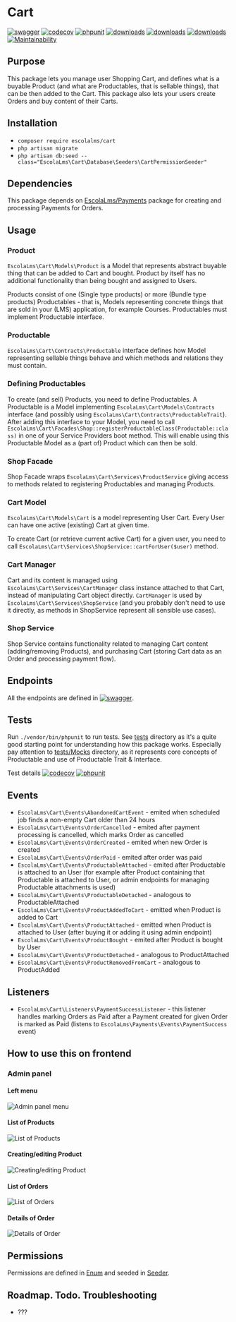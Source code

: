 # Cart

[![swagger](https://img.shields.io/badge/documentation-swagger-green)](https://escolalms.github.io/Cart/)
[![codecov](https://codecov.io/gh/EscolaLMS/cart/branch/main/graph/badge.svg?token=NRAN4R8AGZ)](https://codecov.io/gh/EscolaLMS/cart)
[![phpunit](https://github.com/EscolaLMS/cart/actions/workflows/test.yml/badge.svg)](https://github.com/EscolaLMS/cart/actions/workflows/test.yml)
[![downloads](https://img.shields.io/packagist/dt/escolalms/cart)](https://packagist.org/packages/escolalms/cart)
[![downloads](https://img.shields.io/packagist/v/escolalms/cart)](https://packagist.org/packages/escolalms/cart)
[![downloads](https://img.shields.io/packagist/l/escolalms/cart)](https://packagist.org/packages/escolalms/cart)
[![Maintainability](https://api.codeclimate.com/v1/badges/b8c8aa16976961f670b4/maintainability)](https://codeclimate.com/github/EscolaLMS/Cart/maintainability)

## Purpose

This package lets you manage user Shopping Cart, and defines what is a buyable Product (and what are Productables, that is sellable things), that can be then added to the Cart.
This package also lets your users create Orders and buy content of their Carts.

## Installation

- `composer require escolalms/cart`
- `php artisan migrate`
- `php artisan db:seed --class="EscolaLms\Cart\Database\Seeders\CartPermissionSeeder"`

## Dependencies

This package depends on [EscolaLms/Payments](https://github.com/EscolaLMS/Payments) package for creating and processing Payments for Orders.

## Usage

### Product

`EscolaLms\Cart\Models\Product` is a Model that represents abstract buyable thing that can be added to Cart and bought. Product by itself has no additional functionality than being bought and assigned to Users.

Products consist of one (Single type products) or more (Bundle type products) Productables - that is, Models representing concrete things that are sold in your (LMS) application, for example Courses.
Productables must implement Productable interface.

### Productable

`EscolaLms\Cart\Contracts\Productable` interface defines how Model representing sellable things behave and which methods and relations they must contain.

### Defining Productables

To create (and sell) Products, you need to define Productables. A Productable is a Model implementing `EscolaLms\Cart\Models\Contracts` interface (and possibly using `EscolaLms\Cart\Contracts\ProductableTrait`). After adding this interface to your Model, you need to call `EscolaLms\Cart\Facades\Shop::registerProductableClass(Productable::class)` in one of your Service Providers boot method. This will enable using this Productable Model as a (part of) Product which can then be sold.

### Shop Facade

Shop Facade wraps `EscolaLms\Cart\Services\ProductService` giving access to methods related to registering Productables and managing Products.

### Cart Model

`EscolaLms\Cart\Models\Cart` is a model representing User Cart. Every User can have one active (existing) Cart at given time.

To create Cart (or retrieve current active Cart) for a given user, you need to call `EscolaLms\Cart\Services\ShopService::cartForUser($user)` method.

### Cart Manager

Cart and its content is managed using `EscolaLms\Cart\Services\CartManager` class instance attached to that Cart, instead of manipulating Cart object directly.
`CartManager` is used by `EscolaLms\Cart\Services\ShopService` (and you probably don't need to use it directly, as methods in ShopService represent all sensible use cases).

### Shop Service

Shop Service contains functionality related to managing Cart content (adding/removing Products), and purchasing Cart (storing Cart data as an Order and processing payment flow).

## Endpoints

All the endpoints are defined in [![swagger](https://img.shields.io/badge/documentation-swagger-green)](https://escolalms.github.io/cart/).

## Tests

Run `./vendor/bin/phpunit` to run tests. See [tests](tests) directory as it's a quite good starting point for understanding how this package works.
Especially pay attention to [tests/Mocks](tests/Mocks) directory, as it represents core concepts of Productable and use of Productable Trait & Interface.

Test details [![codecov](https://codecov.io/gh/EscolaLMS/cart/branch/main/graph/badge.svg?token=NRAN4R8AGZ)](https://codecov.io/gh/EscolaLMS/cart) [![phpunit](https://github.com/EscolaLMS/cart/actions/workflows/test.yml/badge.svg)](https://github.com/EscolaLMS/cart/actions/workflows/test.yml)

## Events

- `EscolaLms\Cart\Events\AbandonedCartEvent` - emited when scheduled job finds a non-empty Cart older than 24 hours
- `EscolaLms\Cart\Events\OrderCancelled` - emited after payment processing is cancelled, which marks Order as cancelled
- `EscolaLms\Cart\Events\OrderCreated` - emited when new Order is created
- `EscolaLms\Cart\Events\OrderPaid` - emited after order was paid
- `EscolaLms\Cart\Events\ProductableAttached` - emited after Productable is attached to an User (for example after Product containing that Productable is attached to User, or admin endpoints for managing Productable attachments is used)
- `EscolaLms\Cart\Events\ProductableDetached` - analogous to ProductableAttached
- `EscolaLms\Cart\Events\ProductAddedToCart` - emitted when Product is added to Cart
- `EscolaLms\Cart\Events\ProductAttached` - emitted when Product is attached to User (after buying it or adding it using admin endpoint)
- `EscolaLms\Cart\Events\ProductBought` - emited after Product is bought by User
- `EscolaLms\Cart\Events\ProductDetached` - analogous to ProductAttached
- `EscolaLms\Cart\Events\ProductRemovedFromCart` - analogous to ProductAdded

## Listeners

- `EscolaLms\Cart\Listeners\PaymentSuccessListener` - this listener handles marking Orders as Paid after a Payment created for given Order is marked as Paid (listens to `EscolaLms\Payments\Events\PaymentSuccess` event)

## How to use this on frontend

### Admin panel

#### **Left menu**

![Admin panel menu](./docs/cart/menu.png "Admin panel menu")

#### **List of Products**

![List of Products](./docs/cart/products-list.png "List of Products")

#### **Creating/editing Product**

![Creating/editing Product](./docs/cart/products-edit.png "Creating/editing Product")

#### **List of Orders**

![List of Orders](./docs/cart/orders-list.png "List of Orders")

#### **Details of Order**

![Details of Order](docs/cart/orders-details.png "Details of Order")

## Permissions

Permissions are defined in [Enum](https://github.com/EscolaLMS/Cart/blob/main/src/Enums/CartPermissionsEnum.php) and seeded in [Seeder](https://github.com/EscolaLMS/Cart/blob/main/database/seeders/CartPermissionSeeder.php).

## Roadmap. Todo. Troubleshooting

- ???
